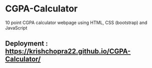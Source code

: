 # CGPA-Calculator
10 point CGPA calculator webpage using HTML, CSS (bootstrap) and JavaScript 


## Deployment : https://krishchopra22.github.io/CGPA-Calculator/
